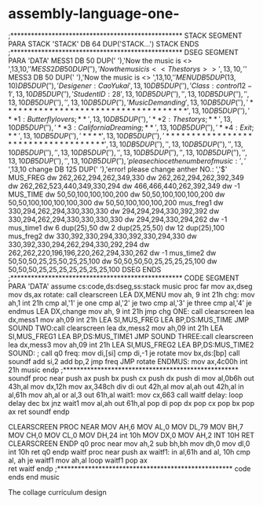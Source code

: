assembly-language-one-
======================
;**************************************************
   STACK SEGMENT PARA STACK 'STACK'
         DB 64 DUP('STACK...')
     STACK ENDS
;**************************************************
   DSEG SEGMENT PARA 'DATA'
        MESS1 DB 50 DUP(' '),'Now the music is <<Butterfly lovers>> ',13,10,'$'
        MESS2 DB 50 DUP(' '),'Now the music is <<The storys>>',13,10,'$'
        MESS3 DB 50 DUP(' '),'Now the music is <<California Dreaming>>            ',13,10,'$'
    	MENU      DB 5 DUP(13,10)
  DB 5 DUP(' '),'  Desigener :    CaoYukai               ',13,10
  DB 5 DUP(' '),'  Class :        control 12-1           ',13,10
  DB 5 DUP(' '),'  Student ID:    28                     ',13,10
  DB 5 DUP(' '),'                                        ',13,10
  DB 5 DUP(' '),'                                        ',13,10
  DB 5 DUP(' '),'                                        ',13,10
  DB 5 DUP(' '),'         Music   Demanding              ',13,10
  DB 5 DUP(' '),' ************************************   ',13,10
  DB 5 DUP(' '),' **  1:Butterfly lovers;           **   ',13,10
  DB 5 DUP(' '),' **  2:The storys;                 **   ',13,10
  DB 5 DUP(' '),' **  3:California Dreaming;        **   ',13,10
  DB 5 DUP(' '),' **  4:Exit;                       **   ',13,10
  DB 5 DUP(' '),' **                                **   ',13,10
  DB 5 DUP(' '),' ************************************   ',13,10
  DB 5 DUP(' '),'                                        ',13,10
  DB 5 DUP(' '),'                                        ',13,10
  DB 5 DUP(' '),'                                        ',13,10
  DB 5 DUP(' '),'                                        ',13,10
  DB 5 DUP(' '),'                                        ',13,10
  DB 5 DUP(' '),'                                        ',13,10
  DB 5 DUP(' '),'                                        ',13,10
  DB 5 DUP(' '),'please chioce the number of music:','$  ',13,10
  change DB 125 DUP(' '),'error!  please change anther NO.: ','$'
  MUS_FREG    dw 262,262,294,262,349,330
                dw 262,262,294,262,392,349
                dw 262,262,523,440,349,330,294
                dw 466,466,440,262,392,349
                dw -1
    MUS_TIME  dw 50,50,100,100,100,200
                dw 50,50,100,100,100,200
                dw 50,50,100,100,100,100,300
                dw 50,50,100,100,100,200
    mus_freg1   dw 330,294,262,294,330,330,330
                dw 294,294,294,330,392,392
                dw 330,294,262,294,330,330,330,330
                dw 294,294,330,294,262
                dw  -1
    mus_time1  dw 6 dup(25),50
               dw 2 dup(25,25,50)
               dw 12 dup(25),100
    mus_freg2  dw 330,392,330,294,330,392,330,294,330
               dw 330,392,330,294,262,294,330,292,294
               dw 262,262,220,196,196,220,262,294,330,262
               dw  -1
    mus_time2  dw 50,50,50,25,25,50,25,25,100
               dw 50,50,50,50,25,25,25,25,100
               dw 50,50,50,25,25,25,25,25,25,25,100
   DSEG ENDS
;**************************************************
   CODE SEGMENT PARA 'DATA'
      assume cs:code,ds:dseg,ss:stack
   music proc far
      mov ax,dseg
  mov ds,ax
  rotate:
call clearscreen
LEA DX,MENU
     mov ah, 9
     int 21h
chg:
     mov ah,1
     int 21h
     cmp al,'1'
     je  one
     cmp al,'2'
     je  two
     cmp al,'3'
     je  three
    cmp al,'4'
    je  endmus
   LEA DX,change
     mov ah, 9
     int 21h
     jmp chg
   ONE: call clearscreen
       lea dx,mess1
       mov ah,09
       int 21h
       LEA SI,MUS_FREG
       LEA BP,DS:MUS_TIME
       JMP SOUND
   TWO:call clearscreen
        lea dx,mess2
        mov ah,09
        int 21h
        LEA SI,MUS_FREG1
        LEA BP,DS:MUS_TIME1
        JMP SOUND
THREE:call clearscreen
        lea dx,mess3
        mov ah,09
        int 21h
        LEA SI,MUS_FREG2
        LEA BP,DS:MUS_TIME2
     SOUND:
      ; call q0
freq:
      mov di,[si]
      cmp di,-1
      je  rotate
      mov bx,ds:[bp]
      call soundf
      add si,2
      add bp,2
      jmp freq
      JMP rotate
ENDMUS:
      mov ax,4c00h
      int 21h
      music endp
;***************************************************
soundf  proc near
        push    ax
        push    bx
        push    cx
        push    dx
        push    di
        mov     al,0b6h
        out     43h,al
        mov     dx,12h
        mov     ax,348ch
        div     di
        out     42h,al
        mov     al,ah
        out     42h,al
        in      al,61h
        mov     ah,al
        or      al,3
        out     61h,al
wait1:
        mov     cx,663
        call    waitf
delay:
        loop    delay
        dec     bx
        jnz     wait1
        mov     al,ah
        out     61h,al
        pop     di
        pop     dx
        pop     cx
        pop     bx
        pop     ax
        ret
soundf  endp

CLEARSCREEN PROC NEAR
       MOV  AH,6
       MOV  AL,0
       MOV  DL,79
       MOV  BH,7
       MOV  CH,0
       MOV  CL,0
       MOV  DH,24
       int  10h
       MOV  DX,0
       MOV  AH,2
       INT  10H
       RET
CLEARSCREEN ENDP
q0 proc near
       mov ah,2
       sub bh,bh
       mov dh,0
       mov dl,0
       int 10h
       ret
q0 endp
waitf  proc near
      push    ax
waitf1: in      al,61h
       and     al, 10h
       cmp    al, ah
       je      waitf1
       mov    ah,al
       loop    waitf1
       pop     ax        
	ret
waitf   endp
;***************************************************
  code ends
  end music

The collage curriculum design
